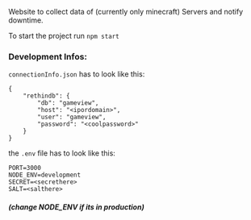 Website to collect data of (currently only minecraft) Servers and notify downtime.

To start the project run `npm start`

### Development Infos:
`connectionInfo.json` has to look like this:
```xl
{
    "rethindb": {
        "db": "gameview",
        "host": "<ipordomain>",
        "user": "gameview",
        "password": "<coolpassword>"
    }
}
```
the `.env` file has to look like this:
```xl
PORT=3000
NODE_ENV=development
SECRET=<secrethere>
SALT=<salthere>
```
##### (change NODE_ENV if its in production)
